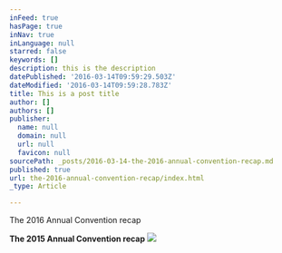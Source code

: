 ```yaml
---
inFeed: true
hasPage: true
inNav: true
inLanguage: null
starred: false
keywords: []
description: this is the description
datePublished: '2016-03-14T09:59:29.503Z'
dateModified: '2016-03-14T09:59:28.783Z'
title: This is a post title
author: []
authors: []
publisher:
  name: null
  domain: null
  url: null
  favicon: null
sourcePath: _posts/2016-03-14-the-2016-annual-convention-recap.md
published: true
url: the-2016-annual-convention-recap/index.html
_type: Article

---
```

The 2016 Annual Convention recap

**The 2015 Annual Convention recap**
![](https://the-grid-user-content.s3-us-west-2.amazonaws.com/5b13f2a8-9290-4107-996a-fc031be9a546.jpg)
